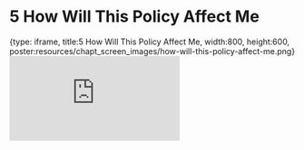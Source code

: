 # 5 How Will This Policy Affect Me
 
{type: iframe, title:5 How Will This Policy Affect Me, width:800, height:600, poster:resources/chapt_screen_images/how-will-this-policy-affect-me.png}
![](https://hutchdatascience.org/NIH_Data_Sharing/how-will-this-policy-affect-me.html)
 

 
